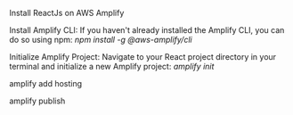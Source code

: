 Install ReactJs on AWS Amplify

Install Amplify CLI: If you haven't already installed the Amplify CLI, you can do so using npm:
*npm install -g @aws-amplify/cli*

Initialize Amplify Project: Navigate to your React project directory in your terminal and initialize a new Amplify project:
*amplify init*

amplify add hosting

amplify publish    

